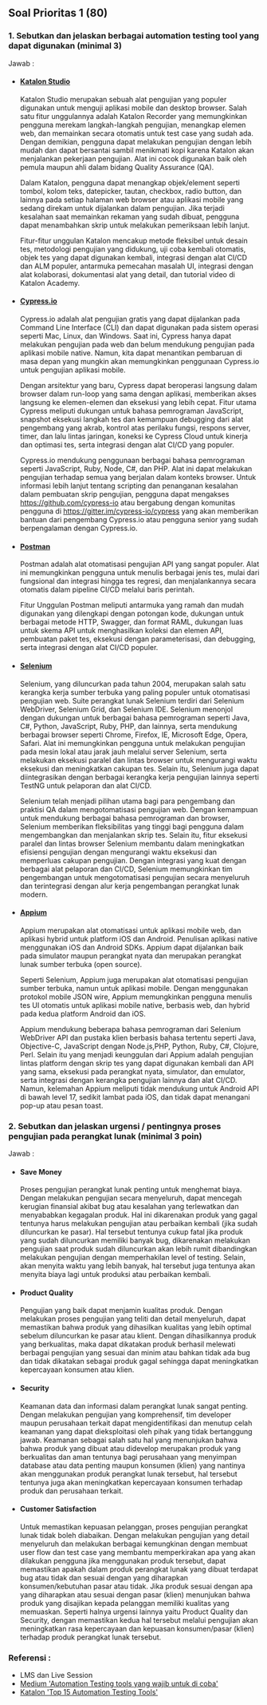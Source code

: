 ## Soal Prioritas 1 (80)
### 1. Sebutkan dan jelaskan berbagai automation testing tool yang dapat digunakan (minimal 3)
Jawab : 
- #### [Katalon Studio](https://www.katalon.com/)
    
    Katalon Studio merupakan sebuah alat pengujian yang populer digunakan untuk menguji aplikasi mobile dan desktop browser. Salah satu fitur unggulannya adalah Katalon Recorder yang memungkinkan pengguna merekam langkah-langkah pengujian, menangkap elemen web, dan memainkan secara otomatis untuk test case yang sudah ada. Dengan demikian, pengguna dapat melakukan pengujian dengan lebih mudah dan dapat bersantai sambil menikmati kopi karena Katalon akan menjalankan pekerjaan pengujian. Alat ini cocok digunakan baik oleh pemula maupun ahli dalam bidang Quality Assurance (QA).

    Dalam Katalon, pengguna dapat menangkap objek/element seperti tombol, kolom teks, datepicker, tautan, checkbox, radio button, dan lainnya pada setiap halaman web browser atau aplikasi mobile yang sedang direkam untuk dijalankan dalam pengujian. Jika terjadi kesalahan saat memainkan rekaman yang sudah dibuat, pengguna dapat menambahkan skrip untuk melakukan pemeriksaan lebih lanjut.

    Fitur-fitur unggulan Katalon mencakup metode fleksibel untuk desain tes, metodologi pengujian yang didukung, uji coba kembali otomatis, objek tes yang dapat digunakan kembali, integrasi dengan alat CI/CD dan ALM populer, antarmuka pemecahan masalah UI, integrasi dengan alat kolaborasi, dokumentasi alat yang detail, dan tutorial video di Katalon Academy.

- #### [Cypress.io](https://www.cypress.io/)

    Cypress.io adalah alat pengujian gratis yang dapat dijalankan pada Command Line Interface (CLI) dan dapat digunakan pada sistem operasi seperti Mac, Linux, dan Windows. Saat ini, Cypress hanya dapat melakukan pengujian pada web dan belum mendukung pengujian pada aplikasi mobile native. Namun, kita dapat menantikan pembaruan di masa depan yang mungkin akan memungkinkan penggunaan Cypress.io untuk pengujian aplikasi mobile.

    Dengan arsitektur yang baru, Cypress dapat beroperasi langsung dalam browser dalam run-loop yang sama dengan aplikasi, memberikan akses langsung ke elemen-elemen dan eksekusi yang lebih cepat. Fitur utama Cypress meliputi dukungan untuk bahasa pemrograman JavaScript, snapshot eksekusi langkah tes dan kemampuan debugging dari alat pengembang yang akrab, kontrol atas perilaku fungsi, respons server, timer, dan lalu lintas jaringan, koneksi ke Cypress Cloud untuk kinerja dan optimasi tes, serta integrasi dengan alat CI/CD yang populer.

    Cypress.io mendukung penggunaan berbagai bahasa pemrograman seperti JavaScript, Ruby, Node, C#, dan PHP. Alat ini dapat melakukan pengujian terhadap semua yang berjalan dalam konteks browser. Untuk informasi lebih lanjut tentang scripting dan penanganan kesalahan dalam pembuatan skrip pengujian, pengguna dapat mengakses https://github.com/cypress-io atau bergabung dengan komunitas pengguna di https://gitter.im/cypress-io/cypress yang akan memberikan bantuan dari pengembang Cypress.io atau pengguna senior yang sudah berpengalaman dengan Cypress.io. 

- #### [Postman](https://www.postman.com/)

    Postman adalah alat otomatisasi pengujian API yang sangat populer. Alat ini memungkinkan pengguna untuk menulis berbagai jenis tes, mulai dari fungsional dan integrasi hingga tes regresi, dan menjalankannya secara otomatis dalam pipeline CI/CD melalui baris perintah.

    Fitur Unggulan Postman meliputi antarmuka yang ramah dan mudah digunakan yang dilengkapi dengan potongan kode, dukungan untuk berbagai metode HTTP, Swagger, dan format RAML, dukungan luas untuk skema API untuk menghasilkan koleksi dan elemen API, pembuatan paket tes, eksekusi dengan parameterisasi, dan debugging, serta integrasi dengan alat CI/CD populer. 


- #### [Selenium](https://www.selenium.dev/)

    Selenium, yang diluncurkan pada tahun 2004, merupakan salah satu kerangka kerja sumber terbuka yang paling populer untuk otomatisasi pengujian web. Suite perangkat lunak Selenium terdiri dari Selenium WebDriver, Selenium Grid, dan Selenium IDE. Selenium menonjol dengan dukungan untuk berbagai bahasa pemrograman seperti Java, C#, Python, JavaScript, Ruby, PHP, dan lainnya, serta mendukung berbagai browser seperti Chrome, Firefox, IE, Microsoft Edge, Opera, Safari. Alat ini memungkinkan pengguna untuk melakukan pengujian pada mesin lokal atau jarak jauh melalui server Selenium, serta melakukan eksekusi paralel dan lintas browser untuk mengurangi waktu eksekusi dan meningkatkan cakupan tes. Selain itu, Selenium juga dapat diintegrasikan dengan berbagai kerangka kerja pengujian lainnya seperti TestNG untuk pelaporan dan alat CI/CD.

    Selenium telah menjadi pilihan utama bagi para pengembang dan praktisi QA dalam mengotomatisasi pengujian web. Dengan kemampuan untuk mendukung berbagai bahasa pemrograman dan browser, Selenium memberikan fleksibilitas yang tinggi bagi pengguna dalam mengembangkan dan menjalankan skrip tes. Selain itu, fitur eksekusi paralel dan lintas browser Selenium membantu dalam meningkatkan efisiensi pengujian dengan mengurangi waktu eksekusi dan memperluas cakupan pengujian. Dengan integrasi yang kuat dengan berbagai alat pelaporan dan CI/CD, Selenium memungkinkan tim pengembangan untuk mengotomatisasi pengujian secara menyeluruh dan terintegrasi dengan alur kerja pengembangan perangkat lunak modern.

- #### [Appium](http://appium.io/)

    Appium merupakan alat otomatisasi untuk aplikasi mobile web, dan aplikasi hybrid untuk platform iOS dan Android. Penulisan aplikasi native menggunakan iOS dan Android SDKs. Appium dapat dijalankan baik pada simulator maupun perangkat nyata dan merupakan perangkat lunak sumber terbuka (open source).

    Seperti Selenium, Appium juga merupakan alat otomatisasi pengujian sumber terbuka, namun untuk aplikasi mobile. Dengan menggunakan protokol mobile JSON wire, Appium memungkinkan pengguna menulis tes UI otomatis untuk aplikasi mobile native, berbasis web, dan hybrid pada kedua platform Android dan iOS.

    Appium mendukung beberapa bahasa pemrograman dari Selenium WebDriver API dan pustaka klien berbasis bahasa tertentu seperti Java, Objective-C, JavaScript dengan Node.js,PHP, Python, Ruby, C#, Clojure, Perl. Selain itu yang menjadi keunggulan dari Appium adalah pengujian lintas platform dengan skrip tes yang dapat digunakan kembali dan API yang sama, eksekusi pada perangkat nyata, simulator, dan emulator, serta integrasi dengan kerangka pengujian lainnya dan alat CI/CD. Namun, kelemahan Appium meliputi tidak mendukung untuk Android API di bawah level 17, sedikit lambat pada iOS, dan tidak dapat menangani pop-up atau pesan toast.

### 2. Sebutkan dan jelaskan urgensi / pentingnya proses pengujian pada perangkat lunak (minimal 3 poin)
Jawab :
- #### Save Money
    Proses pengujian perangkat lunak penting untuk menghemat biaya. Dengan melakukan pengujian secara menyeluruh, dapat mencegah kerugian finansial akibat bug atau kesalahan yang terlewatkan dan menyababkan kegagalan produk. Hal ini dikarenakan produk yang gagal tentunya harus melakukan pengujian atau perbaikan kembali (jika sudah diluncurkan ke pasar). Hal tersebut tentunya cukup fatal jika produk yang sudah diluncurkan memiliki banyak bug, dikarenakan melakukan pengujian saat produk sudah diluncurkan akan lebih rumit dibandingkan melakukan pengujian dengan memperhakilan level of testing. Selain, akan menyita waktu yang lebih banyak, hal tersebut juga tentunya akan menyita biaya lagi untuk produksi atau perbaikan kembali.

- #### Product Quality
    Pengujian yang baik dapat menjamin kualitas produk. Dengan melakukan proses pengujian yang teliti dan detail menyeluruh, dapat memastikan bahwa produk yang dihasilkan kualitas yang lebih optimal sebelum diluncurkan ke pasar atau klient. Dengan dihasilkannya produk yang berkualitas, maka dapat dikatakan produk berhasil melewati berbagai pengujian yang sesuai dan minim atau bahkan tidak ada bug dan tidak dikatakan sebagai produk gagal sehingga dapat meningkatkan kepercayaan konsumen atau klien.

- #### Security
    Keamanan data dan informasi dalam perangkat lunak sangat penting. Dengan melakukan pengujian yang komprehensif, tim developer maupun perusahaan terkait dapat mengidentifikasi dan menutup celah keamanan yang dapat dieksploitasi oleh pihak yang tidak bertanggung jawab. Keamanan sebagai salah satu hal yang menunjukan bahwa bahwa produk yang dibuat atau didevelop merupakan produk yang berkualitas dan aman tentunya bagi perusahaan yang menyimpan database atau data penting maupun konsumen (klien) yang nantinya akan menggunakan produk perangkat lunak tersebut, hal tersebut tentunya juga akan meningkatkan kepercayaan konsumen terhadap produk dan perusahaan terkait.

- #### Customer Satisfaction
    Untuk memastikan kepuasan pelanggan, proses pengujian perangkat lunak tidak boleh diabaikan. Dengan melakukan pengujian yang detail menyeluruh dan melakukan berbagai kemungkinan dengan membuat user flow dan test case yang membantu memperkirakan apa yang akan dilakukan pengguna jika menggunakan produk tersebut, dapat memastikan apakah dalam produk perangkat lunak yang dibuat terdapat bug atau tidak dan sesuai dengan yang diharapkan konsumen/kebutuhan pasar atau tidak. Jika produk sesuai dengan apa yang diharapkan atau sesuai dengan pasar (klien) menunjukan bahwa produk yang disajikan kepada pelanggan memiliki kualitas yang memuaskan. Seperti halnya urgensi lainnya yaitu Product Quality dan Security, dengan memastikan kedua hal tersebut melalui pengujian akan meningkatkan rasa kepercayaan dan kepuasan konsumen/pasar (klien) terhadap produk perangkat lunak tersebut.

### Referensi : 
- LMS dan Live Session
- [Medium 'Automation Testing tools yang wajib untuk di coba'](https://medium.com/skyshidigital/automation-testing-tools-yang-wajib-untuk-di-coba-36430ddddda9)
- [Katalon 'Top 15 Automation Testing Tools'](https://katalon.com/resources-center/blog/automation-testing-tools#h10)

